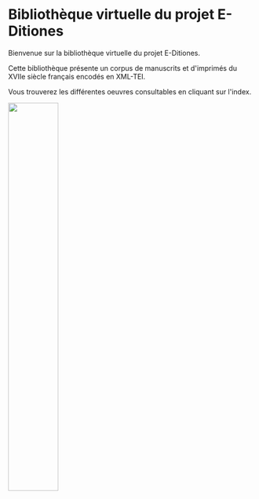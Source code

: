 <div class="container">

<h1 class="main-title">Bibliothèque virtuelle du projet E-Ditiones</h1>

<div class="accueil">
<p class=lead>Bienvenue sur la bibliothèque virtuelle du projet E-Ditiones.</p>

<p class=center>Cette bibliothèque présente un corpus de manuscrits et d'imprimés du XVIIe siècle français encodés en XML-TEI.

Vous trouverez les différentes oeuvres consultables en cliquant sur l'index.</p>

<img src="resources/images/logo_e-ditiones.png" width="45%"/>

</div>

</div>
